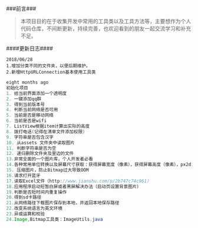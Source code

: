 ###前言###

> 本项目目的在于收集开发中常用的工具类以及工具方法等，主要想作为个人代码仓库，不间断更新，持续完善，也欢迎看到的朋友一起交流学习和补充不足。



####更新日志####

```
2018/06/28
1.增加分类不同的文件夹，以便后期维护。
2.新增HttpURLConnection基本使用工具类
```

```java
eight months ago
初始化项目
1. 给当前界面添加一个透明度
2. 一键添加qq群
3. 得到当前版本号
4. 判断当前网络是否可用
5. 当前是否是移动网络
6. 当前是否是wifi
7. ListView根据item计算出实际的高度
8. 拨打电话(记得在清单文件添加权限)
9. 字符串是否包含汉字
10. 从assets 文件夹中读取图片
11. 判断字符串是否为空
12. 递归删除文件夹及里边的文件
13.非常全面的一个图片库，个人开发者必看 
14.各种常用单位转换以及屏幕尺寸获取：获得屏幕宽度（像素），获得屏幕高度（像素），px2dip，dip2px，px2sp，sp2px
15. 压缩图片，防止Bitmap过大导致OOM
16.请求打开蓝牙
17.读取Excel文件（http://www.jianshu.com/p/2b747c74c961）
18.应用程序启动短暂白屏或者黑屏解决办法（启动页设置背景图片）
19.判断是否短时间内重复操作
20.得到sd卡路径
21.从网络路径下载图片保存到本地，并返回本地保存路径
22.改变系统语言为英文环境
23.异或运算和校验
24.Image,Bitmap工具类：ImageUtils.java
```

​    



